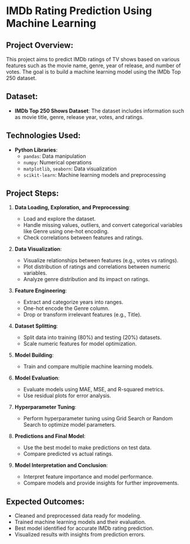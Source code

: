 # IMDb Rating Prediction Using Machine Learning

## Project Overview:
This project aims to predict IMDb ratings of TV shows based on various features such as the movie name, genre, year of release, and number of votes. The goal is to build a machine learning model using the IMDb Top 250 dataset.

## Dataset:
- **IMDb Top 250 Shows Dataset**: The dataset includes information such as movie title, genre, release year, votes, and ratings.

## Technologies Used:
- **Python Libraries**:
  - `pandas`: Data manipulation
  - `numpy`: Numerical operations
  - `matplotlib`, `seaborn`: Data visualization
  - `scikit-learn`: Machine learning models and preprocessing

## Project Steps:

1. **Data Loading, Exploration, and Preprocessing**:
   - Load and explore the dataset.
   - Handle missing values, outliers, and convert categorical variables like Genre using one-hot encoding.
   - Check correlations between features and ratings.

2. **Data Visualization**:
   - Visualize relationships between features (e.g., votes vs ratings).
   - Plot distribution of ratings and correlations between numeric variables.
   - Analyze genre distribution and its impact on ratings.

3. **Feature Engineering**:
   - Extract and categorize years into ranges.
   - One-hot encode the Genre column.
   - Drop or transform irrelevant features (e.g., Title).

4. **Dataset Splitting**:
   - Split data into training (80%) and testing (20%) datasets.
   - Scale numeric features for model optimization.

5. **Model Building**:
   - Train and compare multiple machine learning models.

6. **Model Evaluation**:
   - Evaluate models using MAE, MSE, and R-squared metrics.
   - Use residual plots for error analysis.

7. **Hyperparameter Tuning**:
   - Perform hyperparameter tuning using Grid Search or Random Search to optimize model parameters.

8. **Predictions and Final Model**:
   - Use the best model to make predictions on test data.
   - Compare predicted vs actual ratings.

9. **Model Interpretation and Conclusion**:
   - Interpret feature importance and model performance.
   - Compare models and provide insights for further improvements.

## Expected Outcomes:
- Cleaned and preprocessed data ready for modeling.
- Trained machine learning models and their evaluation.
- Best model identified for accurate IMDb rating prediction.
- Visualized results with insights from prediction errors.
